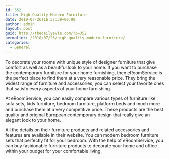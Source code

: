 ```yaml
---
id: 352
title: High Quality Modern Furniture
date: 2010-07-26T16:37:39+00:00
author: admin
layout: post
guid: http://thedailyevie.com/?p=352
permalink: /2010/07/26/high-quality-modern-furniture/
categories:
  - General
---
```

To decorate your rooms with unique style of designer furniture that give comfort as well as a beautiful look to your home. If you want to purchase the contemporary furniture for your home furnishing, then eRoomService is the perfect place to find them at a very reasonable price. They bring the widest range of furniture and accessories, you can select your favorite ones that satisfy every aspects of your home furnishing.

At eRoomService, you can easily compare various types of furniture like sofa sets, kids furniture, bedroom furniture, platform beds and much more and purchase them at a very competitive price. These products are the best quality and original European contemporary design that really give an elegant look to your home.

All the details on their furniture products and related accessories and features are available in their website. You can modern bedroom furniture sets that perfectly fit for your bedroom. With the help of eRoomService, you can buy fashionable furniture products to decorate your home and office within your budget for your comfortable living.